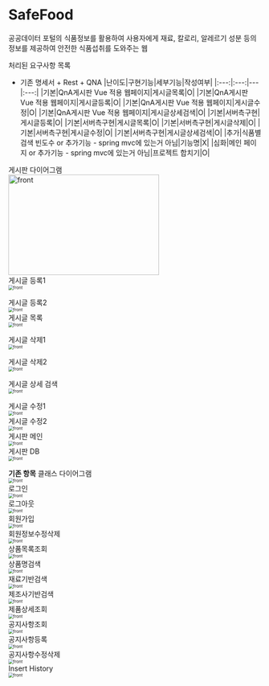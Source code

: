 # SafeFood

공공데이터 포털의 식품정보를 활용하여 사용자에게 재료, 칼로리, 알레르기 성분 등의 정보를 제공하여 안전한 식품섭취를 도와주는 웹 
    
처리된 요구사항 목록
* 기존 명세서 + Rest + QNA
|난이도|구현기능|세부기능|작성여부| 
|:---:|:---:|---|:---:| 
|기본|QnA게시판 Vue 적용 웹페이지|게시글목록|O|
|기본|QnA게시판 Vue 적용 웹페이지|게시글등록|O| 
|기본|QnA게시판 Vue 적용 웹페이지|게시글수정|O|
|기본|QnA게시판 Vue 적용 웹페이지|게시글상세검색|O| 
|기본|서버측구현|게시글등록|O|
|기본|서버측구현|게시글목록|O| 
|기본|서버측구현|게시글삭제|O|
|기본|서버측구현|게시글수정|O|
|기본|서버측구현|게시글상세검색|O|
|추가|식품별 검색 빈도수 or 추가기능 - spring mvc에 있는거 아님|기능명|X| 
|심화|메인 페이지 or 추가기능 - spring mvc에 있는거 아님|프로젝트 합치기|O|


게시판 다이어그램<br>
<img src="./capture/게시판다이어그램.PNG" alt="front"  width="300"  height="200" />
<br>
게시글 등록1<br>
<img src="./capture/게시글등록1.jpg" alt="front" style="zoom:60%;" />
<br>

게시글 등록2<br>
<img src="./capture/게시글등록2.jpg" alt="front" style="zoom:60%;" />
<br>
게시글 목록<br>
<img src="./capture/게시글목록.jpg" alt="front" style="zoom:60%;" />
<br>

게시글 삭제1<br>
<img src="./capture/게시글삭제1.jpg" alt="front" style="zoom:60%;" />
<br>

게시글 삭제2<br>
<img src="./capture/게시글삭제2.jpg" alt="front" style="zoom:60%;" />
<br>

게시글 상세 검색<br>
<img src="./capture/게시글상세검색(작성자검색).jpg" alt="front" style="zoom:60%;" />
<br>

게시글 수정1<br>
<img src="./capture/게시글수정1.jpg" alt="front" style="zoom:60%;" />
<br>
게시글 수정2<br>
<img src="./capture/게시글수정2.jpg" alt="front" style="zoom:60%;" />
<br>
게시판 메인<br>
<img src="./capture/QnAmain.jpg" alt="front" style="zoom:60%;" />
<br>
게시판 DB<br>
<img src="./capture/QnADB.jpg" alt="front" style="zoom:60%;" />
<br>

**기존 항목**
클래스 다이어그램<br>
<img src="./capture/클래스다이어그램.PNG" alt="front" style="zoom:60%;" />
<br>
로그인<br>
<img src="./capture/로그인.JPG" alt="front" style="zoom:60%;" />
<br>
로그아웃<br>
<img src="./capture/로그아웃.JPG" alt="front" style="zoom:60%;" />
<br>
회원가입<br>
<img src="./capture/회원가입.JPG" alt="front" style="zoom:60%;" />
<br>
회원정보수정삭제<br>
<img src="./capture/회원정보수정삭제.JPG" alt="front" style="zoom:60%;" />
<br>
상품목록조회<br>
<img src="./capture/상품목록조회.JPG" alt="front" style="zoom:60%;" />
<br>
상품명검색<br>
<img src="./capture/상품명검색.JPG" alt="front" style="zoom:60%;" />
<br>
재료기반검색<br>
<img src="./capture/재료기반검색.JPG" alt="front" style="zoom:60%;" />
<br>
제조사기반검색<br>
<img src="./capture/제조사기반검색.JPG" alt="front" style="zoom:60%;" />
<br>
제품상세조회<br>
<img src="./capture/제품상세조회.JPG" alt="front" style="zoom:60%;" />
<br>
공지사항조회<br>
<img src="./capture/공지사항조회.JPG" alt="front" style="zoom:60%;" />
<br>
공지사항등록<br>
<img src="./capture/공지사항등록.JPG" alt="front" style="zoom:60%;" />
<br>
공지사항수정삭제<br>
<img src="./capture/공지사항등록.JPG" alt="front" style="zoom:60%;" />
<br>
Insert History<br>
<img src="./capture/myFoodListDB_insert.PNG" alt="front" style="zoom:60%;" />
<br>
